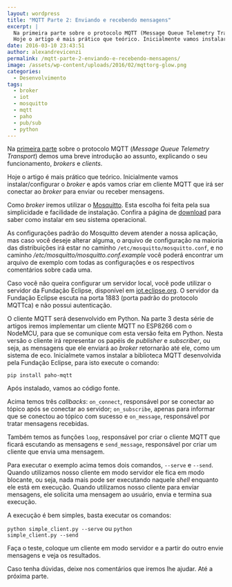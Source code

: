 ```yaml
---
layout: wordpress
title: "MQTT Parte 2: Enviando e recebendo mensagens"
excerpt: |
  Na primeira parte sobre o protocolo MQTT (Message Queue Telemetry Transport) demos uma breve introdução ao assunto, explicando o seu funcionamento, brokers e clients.
  Hoje o artigo é mais prático que teórico. Inicialmente vamos instalar/configurar o broker e após vamos criar em cliente MQTT que irá ser conectar ao broker para enviar ou receber mensagens.
date: 2016-03-10 23:43:51
author: alexandrevicenzi
permalink: /mqtt-parte-2-enviando-e-recebendo-mensagens/
image: /assets/wp-content/uploads/2016/02/mqttorg-glow.png
categories:
  - Desenvolvimento
tags:
  - broker
  - iot
  - mosquitto
  - mqtt
  - paho
  - pub/sub
  - python
---
```


Na <a href="/mqtt-parte-1-o-que-e-mqtt/">primeira parte</a> sobre o protocolo MQTT (<em>Message Queue Telemetry Transport</em>) demos uma breve introdução ao assunto, explicando o seu funcionamento, <em>brokers</em> e <em>clients</em>.

Hoje o artigo é mais prático que teórico. Inicialmente vamos instalar/configurar o <em>broker</em> e após vamos criar em cliente MQTT que irá ser conectar ao <em>broker</em> para enviar ou receber mensagens.

<!--more-->

Como <em>broker</em> iremos utilizar o <a href="http://mosquitto.org/" target="_blank">Mosquitto</a>. Esta escolha foi feita pela sua simplicidade e facilidade de instalação. Confira a página de <a href="http://mosquitto.org/download/" target="_blank">download</a> para saber como instalar em seu sistema operacional.

As configurações padrão do Mosquitto devem atender a nossa aplicação, mas caso você deseje alterar alguma, o arquivo de configuração na maioria das distribuições irá estar no caminho <code>/etc/mosquitto/mosquitto.conf</code>, e no caminho <em>/etc/mosquitto/mosquitto.conf.example</em> você poderá encontrar um arquivo de exemplo com todas as configurações e os respectivos comentários sobre cada uma.

Caso você não queira configurar um servidor local, você pode utilizar o servidor da Fundação Eclipse, disponível em <a href="http://iot.eclipse.org" target="_blank">iot.eclipse.org</a>. O servidor da Fundação Eclipse escuta na porta 1883 (porta padrão do protocolo MQTTca) e não possui autenticação.

O cliente MQTT será desenvolvido em Python. Na parte 3 desta série de artigos iremos implementar um cliente MQTT no ESP8266 com o NodeMCU, para que se comunique com esta versão feita em Python. Nesta versão o cliente irá representar os papéis de <em>publisher</em> e <em>subscriber</em>, ou seja, as mensagens que ele enviará ao <em>broker</em> retornarão até ele, como um sistema de eco. Inicialmete vamos instalar a biblioteca MQTT desenvolvida pela Fundação Eclipse, para isto execute o comando:

<code>pip install paho-mqtt</code>

Após instalado, vamos ao código fonte.

<script type='text/javascript' src='//gistfy-app.herokuapp.com/github/ButecoOpenSource/exemplos/mqtt/simple_client.py?branch=master'></script>

Acima temos três <em>callbacks</em>: <code>on_connect</code>, responsável por se conectar ao tópico após se conectar ao servidor; <code>on_subscribe</code>, apenas para informar que se conectou ao tópico com sucesso e <code>on_message</code>, responsável por tratar mensagens recebidas.

Também temos as funções <code>loop</code>, responsável por criar o cliente MQTT que ficará escutando as mensagens e <code>send_message</code>, responsável por criar um cliente que envia uma mensagem.

Para executar o exemplo acima temos dois comandos, <code>--serve</code> e <code>--send</code>. Quando utilizamos nosso cliente em modo servidor ele fica em modo blocante, ou seja, nada mais pode ser executando naquele <em>shell</em> enquanto ele está em execução. Quando utilizamos nosso cliente para enviar mensagens, ele solicita uma mensagem ao usuário, envia e termina sua execução.

A execução é bem simples, basta executar os comandos:

<code>python simple_client.py --serve</code> ou <code>python simple_client.py --send</code>

Faça o teste, coloque um cliente em modo servidor e a partir do outro envie mensagens e veja os resultados.

Caso tenha dúvidas, deixe nos comentários que iremos lhe ajudar. Até a próxima parte.